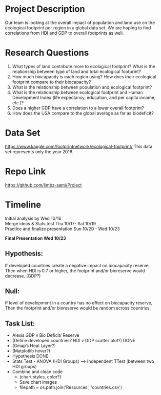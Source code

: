 # Project Description
Our team is looking at the overall impact of population and land use on the ecological footprint per region in a global data set.  We are hoping to find correlations from HDI and GDP to overall footprints as well.

# Research Questions
1. What types of land contribute more to ecological footprint? What is the relationship between type of land and total ecological footprint?
2. How much biocapacity is each region using? How does their ecological footprint compare to their biocapacity?
3. What is the relationship between population and ecological footprint?
4. What is the relationship between ecological footprint and Human Development Index (life expectancy, education, and per capita income, etc.)? 
5. Does a higher GDP have a correlation to a lower overall footprint?
6. How does the USA compare to the global average as far as biodeficit?

# Data Set
https://www.kaggle.com/footprintnetwork/ecological-footprint/
This data set represents only the year 2016.

# Repo Link
https://github.com/limbz-sami/Project

# Timeline
Initial analysis by Wed 10/16<br>
Merge ideas & Stats test Thu 10/17- Sat 10/19<br>
Practice and finalize presentation Sun 10/20 - Wed 10/23<br>

**Final Presentation Wed 10/23**

## Hypothesis:
If developed countries create a negative impact on biocapacity reserve,<br>
Then when HDI is 0.7 or higher, the footprint and/or bioreserve would decrease. (GDP?)

## Null: 
If level of development in a country has no effect on biocapacity reserve,<br>
Then the footprint and/or bioreserve would be random across countries.

## Task List:
- Alexis GDP v Bio Deficit/ Reserve
- (Define developed countries? HDI v GDP scatter plot?) DONE
- (Gmap’s Heat Layer?)
- (Matplotlib hover?)
- Hypothesis DONE
- Stats Test - ANOVA (HDI Groups) —> Independent TTest (between two HDI groups)
- Combine and clean code 
    - (chart styles, color?)
    - Save chart images
    - filepath = os.path.join('Resources', 'countries.csv')
    


